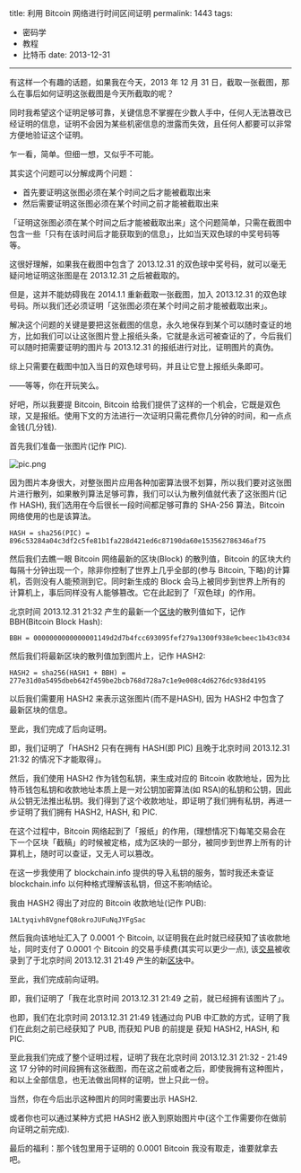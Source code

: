 title: 利用 Bitcoin 网络进行时间区间证明
permalink: 1443
tags:
  - 密码学
  - 教程
  - 比特币
date: 2013-12-31
---

有这样一个有趣的话题，如果我在今天，2013 年 12 月 31 日，截取一张截图，那么在事后如何证明这张截图是今天所截取的呢？

同时我希望这个证明足够可靠，关键信息不掌握在少数人手中，任何人无法篡改已经证明的信息，证明不会因为某些机密信息的泄露而失效，且任何人都要可以非常方便地验证这个证明。

乍一看，简单。但细一想，又似乎不可能。

其实这个问题可以分解成两个问题：

* 首先要证明这张图必须在某个时间之后才能被截取出来
* 然后需要证明这张图必须在某个时间之前才能被截取出来

「证明这张图必须在某个时间之后才能被截取出来」这个问题简单，只需在截图中包含一些「只有在该时间后才能获取到的信息」，比如当天双色球的中奖号码等等。

这很好理解，如果我在截图中包含了 2013.12.31 的双色球中奖号码，就可以毫无疑问地证明这张图是在 2013.12.31 之后被截取的。

但是，这并不能妨碍我在 2014.1.1 重新截取一张截图，加入 2013.12.31 的双色球号码。所以我们还必须证明「这张图必须在某个时间之前才能被截取出来」。

解决这个问题的关键是要把这张截图的信息，永久地保存到某个可以随时查证的地方，比如我们可以让这张图片登上报纸头条，它就是永远可被查证的了，今后我们可以随时把需要证明的图片与 2013.12.31 的报纸进行对比，证明图片的真伪。

综上只需要在截图中加入当日的双色球号码，并且让它登上报纸头条即可。

——等等，你在开玩笑么。

好吧，所以我要提 Bitcoin, Bitcoin 给我们提供了这样的一个机会，它既是双色球，又是报纸。使用下文的方法进行一次证明只需花费你几分钟的时间，和一点点金钱(几分钱).

首先我们准备一张图片(记作 PIC).

![pic.png](https://cloud.githubusercontent.com/assets/1191561/5892594/41327d88-a500-11e4-9c0f-9abeabeebc3f.png)

因为图片本身很大，对整张图片应用各种加密算法很不划算，所以我们要对这张图片进行散列，如果散列算法足够可靠，我们可以认为散列值就代表了这张图片(记作 HASH), 我们选用在今后很长一段时间都足够可靠的 SHA-256 算法，Bitcoin 网络使用的也是该算法。

    HASH = sha256(PIC) = 896c53284a04c3df2c5fe81b1fa228d421ed6c87190da60e153562786346af75

然后我们去瞧一眼 Bitcoin 网络最新的区块(Block) 的散列值，Bitcoin 的区块大约每隔十分钟出现一个，除非你控制了世界上几乎全部的(参与 Bitcoin, 下略)的计算机，否则没有人能预测到它。同时新生成的 Block 会马上被同步到世界上所有的计算机上，事后同样没有人能够篡改。它在此起到了「双色球」的作用。

北京时间 2013.12.31 21:32 产生的最新一个[区块](https://blockchain.info/zh-cn/block-index/277918)的散列值如下，记作 BBH(Bitcoin Block Hash):

    BBH = 0000000000000001149d2d7b4fcc693095fef279a1300f938e9cbeec1b43c034

然后我们将最新区块的散列值加到图片上，记作 HASH2:

    HASH2 = sha256(HASH1 + BBH) = 277e31d0a5495dbeb642f459be2bcb768d728a7c1e9e008c4d6276dc938d4195

以后我们需要用 HASH2 来表示这张图片(而不是HASH), 因为 HASH2 中包含了最新区块的信息。

至此，我们完成了后向证明。

即，我们证明了「HASH2 只有在拥有 HASH(即 PIC) 且晚于北京时间 2013.12.31 21:32 的情况下才能取得」。

然后，我们使用 HASH2 作为钱包私钥，来生成对应的 Bitcoin 收款地址，因为比特币钱包私钥和收款地址本质上是一对公钥加密算法(如 RSA)的私钥和公钥，因此从公钥无法推出私钥。我们得到了这个收款地址，即证明了我们拥有私钥，再进一步证明了我们拥有 HASH2, HASH, 和 PIC.

在这个过程中，Bitcoin 网络起到了「报纸」的作用，(理想情况下)每笔交易会在下一个区块「截稿」的时候被定格，成为区块的一部分，被同步到世界上所有的计算机上，随时可以查证，又无人可以篡改。

在这一步我使用了 blockchain.info 提供的导入私钥的服务，暂时我还未查证 blockchain.info 以何种格式理解该私钥，但这不影响结论。

我由 HASH2 得出了对应的 Bitcoin 收款地址(记作 PUB):

    1ALtyqivh8VgnefQ8okroJUFuNqJYFgSac

然后我向该地址汇入了 0.0001 个 Bitcoin, 以证明我在此时就已经获知了该收款地址，同时支付了 0.0001 个 Bitcoin 的交易手续费(其实可以更少一点), 该[交易](https://blockchain.info/tx/cf87240817ed07ea7d6cb9f9882b7ddebf3f023d3cf8fba9c38a65ff125212c7)被收录到了于北京时间 2013.12.31 21:49 产生的新[区块](https://blockchain.info/zh-cn/block-index/340292)中。

至此，我们完成前向证明。

即，我们证明了「我在北京时间 2013.12.31 21:49 之前，就已经拥有该图片了」。

也即，我们在北京时间 2013.12.31 21:49 钱通过向 PUB 中汇款的方式，证明了我们在此刻之前已经获知了 PUB, 而获知 PUB 的前提是 获知 HASH2, HASH, 和 PIC.

至此我我们完成了整个证明过程，证明了我在北京时间 2013.12.31 21:32 - 21:49 这 17 分钟的时间段拥有这张截图，而在这之前或者之后，即使我拥有这种图片，和以上全部信息，也无法做出同样的证明，世上只此一份。

当然，你在今后出示这种图片的同时需要出示 HASH2.

或者你也可以通过某种方式把 HASH2 嵌入到原始图片中(这个工作需要你在做前向证明之前完成).

最后的福利：那个钱包里用于证明的 0.0001 Bitcoin 我没有取走，谁要就拿去吧。
